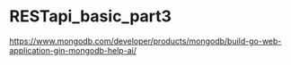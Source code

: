 # RESTapi_basic_part3
https://www.mongodb.com/developer/products/mongodb/build-go-web-application-gin-mongodb-help-ai/
